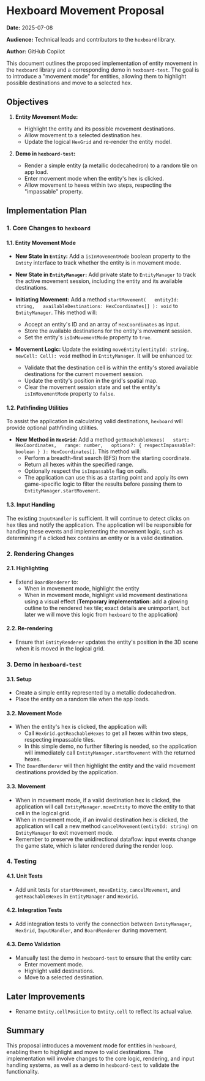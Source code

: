 # Hexboard Movement Proposal

**Date:** 2025-07-08

**Audience:** Technical leads and contributors to the `hexboard` library.

**Author:** GitHub Copilot

This document outlines the proposed implementation of entity movement in the
`hexboard` library and a corresponding demo in `hexboard-test`. The goal is to
introduce a "movement mode" for entities, allowing them to highlight possible
destinations and move to a selected hex.

## Objectives

1. **Entity Movement Mode:**

   - Highlight the entity and its possible movement destinations.
   - Allow movement to a selected destination hex.
   - Update the logical `HexGrid` and re-render the entity model.

2. **Demo in `hexboard-test`:**
   - Render a simple entity (a metallic dodecahedron) to a random tile on app
     load.
   - Enter movement mode when the entity's hex is clicked.
   - Allow movement to hexes within two steps, respecting the "impassable"
     property.

## Implementation Plan

### 1. Core Changes to `hexboard`

#### 1.1. Entity Movement Mode

- **New State in `Entity`:** Add a `isInMovementMode` boolean property to the
  `Entity` interface to track whether the entity is in movement mode.

- **New State in `EntityManager`:** Add private state to `EntityManager` to
  track the active movement session, including the entity and its available
  destinations.

- **Initiating Movement:** Add a method
  `startMovement(   entityId: string,   availableDestinations: HexCoordinates[] ): void`
  to `EntityManager`. This method will:

  - Accept an entity's ID and an array of `HexCoordinates` as input.
  - Store the available destinations for the entity's movement session.
  - Set the entity's `isInMovementMode` property to `true`.

- **Movement Logic:** Update the existing
  `moveEntity(entityId: string, newCell: Cell): void` method in `EntityManager`.
  It will be enhanced to:
  - Validate that the destination cell is within the entity's stored available
    destinations for the current movement session.
  - Update the entity's position in the grid's spatial map.
  - Clear the movement session state and set the entity's `isInMovementMode`
    property to `false`.

#### 1.2. Pathfinding Utilities

To assist the application in calculating valid destinations, `hexboard` will
provide optional pathfinding utilities.

- **New Method in `HexGrid`:** Add a method
  `getReachableHexes(   start: HexCoordinates,   range: number,   options?: { respectImpassable?: boolean } ): HexCoordinates[]`.
  This method will:
  - Perform a breadth-first search (BFS) from the starting coordinate.
  - Return all hexes within the specified range.
  - Optionally respect the `isImpassable` flag on cells.
  - The application can use this as a starting point and apply its own
    game-specific logic to filter the results before passing them to
    `EntityManager.startMovement`.

#### 1.3. Input Handling

The existing `InputHandler` is sufficient. It will continue to detect clicks on
hex tiles and notify the application. The application will be responsible for
handling these events and implementing the movement logic, such as determining
if a clicked hex contains an entity or is a valid destination.

### 2. Rendering Changes

#### 2.1. Highlighting

- Extend `BoardRenderer` to:
  - When in movement mode, highlight the entity
  - When in movement mode, highlight valid movement destinations using a visual
    effect (**Temporary implementation**: add a glowing outline to the rendered
    hex tile; exact details are unimportant, but later we will move this logic
    from `hexboard` to the application)

#### 2.2. Re-rendering

- Ensure that `EntityRenderer` updates the entity's position in the 3D scene
  when it is moved in the logical grid.

### 3. Demo in `hexboard-test`

#### 3.1. Setup

- Create a simple entity represented by a metallic dodecahedron.
- Place the entity on a random tile when the app loads.

#### 3.2. Movement Mode

- When the entity's hex is clicked, the application will:
  - Call `HexGrid.getReachableHexes` to get all hexes within two steps,
    respecting impassable tiles.
  - In this simple demo, no further filtering is needed, so the application will
    immediately call `EntityManager.startMovement` with the returned hexes.
- The `BoardRenderer` will then highlight the entity and the valid movement
  destinations provided by the application.

#### 3.3. Movement

- When in movement mode, if a valid destination hex is clicked, the application
  will call `EntityManager.moveEntity` to move the entity to that cell in the
  logical grid.
- When in movement mode, if an invalid destination hex is clicked, the
  application will call a new method `cancelMovement(entityId: string)` on
  `EntityManager` to exit movement mode.
- Remember to preserve the unidirectional dataflow: input events change the game
  state, which is later rendered during the render loop.

### 4. Testing

#### 4.1. Unit Tests

- Add unit tests for `startMovement`, `moveEntity`, `cancelMovement`, and
  `getReachableHexes` in `EntityManager` and `HexGrid`.

#### 4.2. Integration Tests

- Add integration tests to verify the connection between `EntityManager`,
  `HexGrid`, `InputHandler`, and `BoardRenderer` during movement.

#### 4.3. Demo Validation

- Manually test the demo in `hexboard-test` to ensure that the entity can:
  - Enter movement mode.
  - Highlight valid destinations.
  - Move to a selected destination.

## Later Improvements

- Rename `Entity.cellPosition` to `Entity.cell` to reflect its actual value.

## Summary

This proposal introduces a movement mode for entities in `hexboard`, enabling
them to highlight and move to valid destinations. The implementation will
involve changes to the core logic, rendering, and input handling systems, as
well as a demo in `hexboard-test` to validate the functionality.
